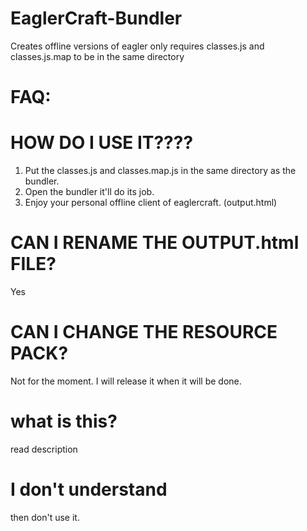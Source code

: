 # EaglerCraft-Bundler
Creates offline versions of eagler only requires classes.js and classes.js.map to be in the same directory

# FAQ:

# HOW DO I USE IT????
1. Put the classes.js and classes.map.js in the same directory as the bundler.
2. Open the bundler it'll do its job.
3. Enjoy your personal offline client of eaglercraft. (output.html)

# CAN I RENAME THE OUTPUT.html FILE?
Yes

# CAN I CHANGE THE RESOURCE PACK?
Not for the moment. I will release it when it will be done.

# what is this?
read description

# I don't understand
then don't use it.

